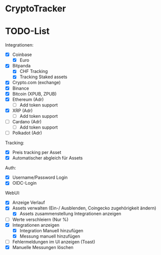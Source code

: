 # CryptoTracker

# TODO-List
Integrationen:
- [x] Coinbase
  - [x] Euro 
- [x] Bitpanda
  - [x] CHF Tracking
  - [x] Tracking Staked assets
- [x] Crypto.com (exchange)
- [x] Binance
- [x] Bitcoin (XPUB, ZPUB)
- [x] Ethereum (Adr)
  - [ ] Add token support
- [x] XRP (Adr)
  - [ ] Add token support
- [ ] Cardano (Adr)
  - [ ] Add token support
- [ ] Polkadot (Adr)

Tracking:
- [x] Preis tracking per Asset
- [x] Automatischer abgleich für Assets

Auth:
- [X] Username/Password Login
- [X] OIDC-Login

WebUI:
- [x] Anzeige Verlauf
- [x] Assets verwalten (Ein-/ Ausblenden, Coingecko zugehörigkeit ändern)
  - [x] Assets zusammenstellung Integrationen anzeigen
- [ ] Werte verschleiern (Nur %)
- [x] Integrationen anzeigen
  - [x] Integration Manuell hinzufügen
  - [x] Messung manuell hinzufügen
- [ ] Fehlermeldungen im UI anzeigen (Toast)
- [X] Manuelle Messungen löschen
